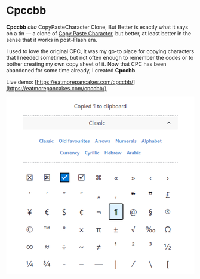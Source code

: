 # Cpccbb

**Cpccbb** *aka* CopyPasteCharacter Clone, But Better is exactly what it says on a tin — a clone of [Copy Paste Character](https://www.copypastecharacter.com/), but better, at least better in the sense that it works in post-Flash era.

I used to love the original CPC, it was my go-to place for copying characters that I needed sometimes, but not often enough to remember the codes or to bother creating my own copy sheet of it. Now that CPC has been abandoned for some time already, I created **Cpccbb**.

Live demo: [https://eatmorepancakes.com/cpccbb/](https://eatmorepancakes.com/cpccbb/)

![cpccbb interface](README.assets/cpccbb.png)
